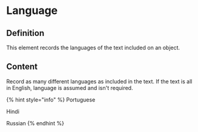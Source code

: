 # Language

## Definition 

This element records the languages of the text included on an object. 

## Content 

Record as many different languages as included in the text. If the text is all in English, language is assumed and isn't required. 

{% hint style="info" %}
Portuguese 

Hindi

Russian
{% endhint %}

